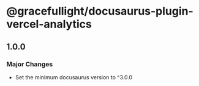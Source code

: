 # @gracefullight/docusaurus-plugin-vercel-analytics

## 1.0.0

### Major Changes

- Set the minimum docusaurus version to ^3.0.0

